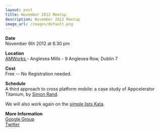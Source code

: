 ```yaml
---
layout: post
title: November 2012 Meetup
description: November 2012 Meetup
image_url: /images/default.png
---
```


**Date**  
November 6th 2012 at 6.30 pm

**Location**  
[ AMWorks ](http://www.amworks.ie/ ) - Anglesea Mills -  9 Anglesea Row, Dublin 7

**Cost**  
Free -- No Registration needed.

**Schedule**  
A third approach to cross platform mobile: a case study of Appcelerator Titanium, by [Simon Rand](http://twitter.com/simonrand).

We will also work again on the [simple lists Kata](http://codekata.pragprog.com/2007/01/kata_twenty_one.html).

**More Information**  
[ Google Group ](https://groups.google.com/group/dublinjs)  
[ Twitter ](http://twitter.com/#!/dublinjs)
